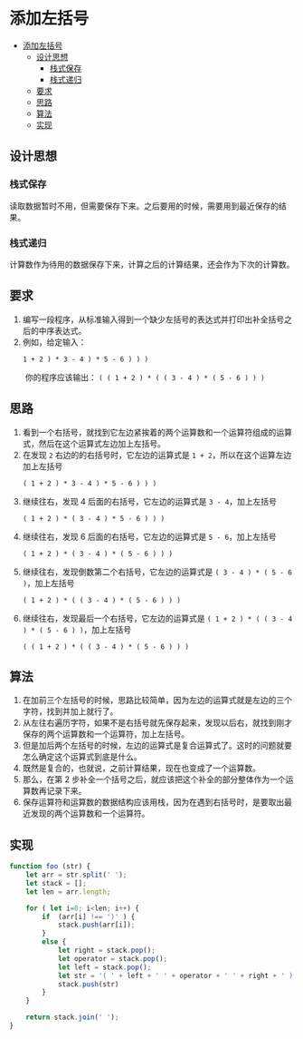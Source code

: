 # 添加左括号


<!-- TOC -->

- [添加左括号](#添加左括号)
    - [设计思想](#设计思想)
        - [栈式保存](#栈式保存)
        - [栈式递归](#栈式递归)
    - [要求](#要求)
    - [思路](#思路)
    - [算法](#算法)
    - [实现](#实现)

<!-- /TOC -->


## 设计思想
### 栈式保存
读取数据暂时不用，但需要保存下来。之后要用的时候，需要用到最近保存的结果。

### 栈式递归
计算数作为待用的数据保存下来，计算之后的计算结果，还会作为下次的计算数。


## 要求
1. 编写一段程序，从标准输入得到一个缺少左括号的表达式并打印出补全括号之后的中序表达式。
2. 例如，给定输入：
    ```
    1 + 2 ) * 3 - 4 ) * 5 - 6 ) ) )
    ```
　　你的程序应该输出：
    ```
    ( ( 1 + 2 ) * ( ( 3 - 4 ) * ( 5 - 6 ) ) )
    ```


## 思路
1. 看到一个右括号，就找到它左边紧挨着的两个运算数和一个运算符组成的运算式，然后在这个运算式左边加上左括号。
2. 在发现 `2` 右边的的右括号时，它左边的运算式是 `1 + 2`，所以在这个运算左边加上左括号
    ```
    ( 1 + 2 ) * 3 - 4 ) * 5 - 6 ) ) )
    ```
3. 继续往右，发现 4 后面的右括号，它左边的运算式是 `3 - 4`，加上左括号
    ```
    ( 1 + 2 ) * ( 3 - 4 ) * 5 - 6 ) ) )
    ```
4. 继续往右，发现 6 后面的右括号，它左边的运算式是 `5 - 6`，加上左括号
    ```
    ( 1 + 2 ) * ( 3 - 4 ) * ( 5 - 6 ) ) )
    ```
5. 继续往右，发现倒数第二个右括号，它左边的运算式是 `( 3 - 4 ) * ( 5 - 6 )`，加上左括号
    ```
    ( 1 + 2 ) * ( ( 3 - 4 ) * ( 5 - 6 ) ) )
    ```
6. 继续往右，发现最后一个右括号，它左边的运算式是 `( 1 + 2 ) * ( ( 3 - 4 ) * ( 5 - 6 ) )`，加上左括号
    ```
    ( ( 1 + 2 ) * ( ( 3 - 4 ) * ( 5 - 6 ) ) )
    ```


## 算法
1. 在加前三个左括号的时候，思路比较简单，因为左边的运算式就是左边的三个字符，找到并加上就行了。
2. 从左往右遍历字符，如果不是右括号就先保存起来，发现以后右，就找到刚才保存的两个运算数和一个运算符，加上左括号。
3. 但是加后两个左括号的时候，左边的运算式是复合运算式了。这时的问题就要怎么确定这个运算式到底是什么。
4. 既然是复合的，也就说，之前计算结果，现在也变成了一个运算数。
5. 那么，在第 2 步补全一个括号之后，就应该把这个补全的部分整体作为一个运算数再记录下来。
6. 保存运算符和运算数的数据结构应该用栈，因为在遇到右括号时，是要取出最近发现的两个运算数和一个运算符。


## 实现
```js
function foo (str) {
    let arr = str.split(' ');
    let stack = [];
    let len = arr.length;

    for ( let i=0; i<len; i++) {
        if  (arr[i] !== ')' ) {
            stack.push(arr[i]);
        }
        else {
            let right = stack.pop();
            let operator = stack.pop();
            let left = stack.pop();
            let str = '( ' + left + ' ' + operator + ' ' + right + ' )';
            stack.push(str)
        }
    }

    return stack.join(' ');
}
```